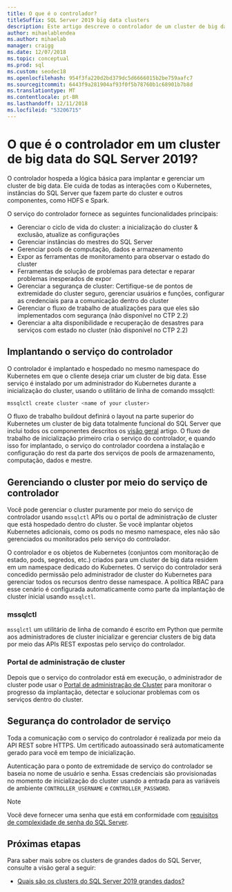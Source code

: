 ```yaml
---
title: O que é o controlador?
titleSuffix: SQL Server 2019 big data clusters
description: Este artigo descreve o controlador de um cluster de big data do SQL Server 2019 (visualização).
author: mihaelablendea
ms.author: mihaelab
manager: craigg
ms.date: 12/07/2018
ms.topic: conceptual
ms.prod: sql
ms.custom: seodec18
ms.openlocfilehash: 954f3fa220d2bd379dc5d6666015b2be759aafc7
ms.sourcegitcommit: 6443f9a281904af93f0f5b78760b1c68901b7b8d
ms.translationtype: MT
ms.contentlocale: pt-BR
ms.lasthandoff: 12/11/2018
ms.locfileid: "53206715"
---
```

# <a name="what-is-the-controller-on-a-sql-server-2019-big-data-cluster"></a>O que é o controlador em um cluster de big data do SQL Server 2019?

O controlador hospeda a lógica básica para implantar e gerenciar um cluster de big data. Ele cuida de todas as interações com o Kubernetes, instâncias do SQL Server que fazem parte do cluster e outros componentes, como HDFS e Spark. 

O serviço do controlador fornece as seguintes funcionalidades principais:

- Gerenciar o ciclo de vida do cluster: a inicialização do cluster & exclusão, atualize as configurações
- Gerenciar instâncias do mestres do SQL Server
- Gerenciar pools de computação, dados e armazenamento
- Expor as ferramentas de monitoramento para observar o estado do cluster
- Ferramentas de solução de problemas para detectar e reparar problemas inesperados de expor
- Gerenciar a segurança de cluster: Certifique-se de pontos de extremidade do cluster seguro, gerenciar usuários e funções, configurar as credenciais para a comunicação dentro do cluster
- Gerenciar o fluxo de trabalho de atualizações para que eles são implementados com segurança (não disponível no CTP 2.2)
- Gerenciar a alta disponibilidade e recuperação de desastres para serviços com estado no cluster (não disponível no CTP 2.2)

## <a name="deploying-the-controller-service"></a>Implantando o serviço do controlador

O controlador é implantado e hospedado no mesmo namespace do Kubernetes em que o cliente deseja criar um cluster de big data. Esse serviço é instalado por um administrador do Kubernetes durante a inicialização do cluster, usando o utilitário de linha de comando mssqlctl:

```bash
mssqlctl create cluster <name of your cluster>
```

O fluxo de trabalho buildout definirá o layout na parte superior do Kubernetes um cluster de big data totalmente funcional do SQL Server que inclui todos os componentes descritos os [visão geral](big-data-cluster-overview.md) artigo. O fluxo de trabalho de inicialização primeiro cria o serviço do controlador, e quando isso for implantado, o serviço do controlador coordena a instalação e configuração do rest da parte dos serviços de pools de armazenamento, computação, dados e mestre.

## <a name="managing-the-cluster-through-the-controller-service"></a>Gerenciando o cluster por meio do serviço de controlador

Você pode gerenciar o cluster puramente por meio do serviço de controlador usando `mssqlctl` APIs ou o portal de administração de cluster que está hospedado dentro do cluster. Se você implantar objetos Kubernetes adicionais, como os pods no mesmo namespace, eles não são gerenciados ou monitorados pelo serviço do controlador.

O controlador e os objetos de Kubernetes (conjuntos com monitoração de estado, pods, segredos, etc.) criados para um cluster de big data residem em um namespace dedicado do Kubernetes. O serviço do controlador será concedido permissão pelo administrador de cluster do Kubernetes para gerenciar todos os recursos dentro desse namespace.  A política RBAC para esse cenário é configurada automaticamente como parte da implantação de cluster inicial usando `mssqlctl`. 

### <a name="mssqlctl"></a>mssqlctl

`mssqlctl` um utilitário de linha de comando é escrito em Python que permite aos administradores de cluster inicializar e gerenciar clusters de big data por meio das APIs REST expostas pelo serviço do controlador.

### <a name="cluster-administration-portal"></a>Portal de administração de cluster

Depois que o serviço do controlador está em execução, o administrador de cluster pode usar o [Portal de administração de Cluster](cluster-admin-portal.md) para monitorar o progresso da implantação, detectar e solucionar problemas com os serviços dentro do cluster.

## <a name="controller-service-security"></a>Segurança do controlador de serviço

Toda a comunicação com o serviço do controlador é realizada por meio da API REST sobre HTTPS. Um certificado autoassinado será automaticamente gerado para você em tempo de inicialização. 

Autenticação para o ponto de extremidade de serviço do controlador se baseia no nome de usuário e senha. Essas credenciais são provisionadas no momento de inicialização do cluster usando a entrada para as variáveis de ambiente `CONTROLLER_USERNAME` e `CONTROLLER_PASSWORD`.

> [!NOTE]
> Você deve fornecer uma senha que está em conformidade com [requisitos de complexidade de senha do SQL Server](https://docs.microsoft.com/sql/relational-databases/security/password-policy?view=sql-server-2017).

## <a name="next-steps"></a>Próximas etapas

Para saber mais sobre os clusters de grandes dados do SQL Server, consulte a visão geral a seguir:

- [Quais são os clusters do SQL Server 2019 grandes dados?](big-data-cluster-overview.md)
